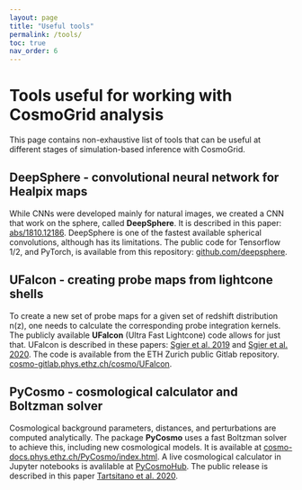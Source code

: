 ```yaml
---
layout: page
title: "Useful tools"
permalink: /tools/
toc: true
nav_order: 6
---
```


# Tools useful for working with CosmoGrid analysis

This page contains non-exhaustive list of tools that can be useful at different stages of simulation-based inference with CosmoGrid.

## DeepSphere - convolutional neural network for Healpix maps

While CNNs were developed mainly for natural images, we created a CNN that work on the sphere, called **DeepSphere**. It is described in this paper: [abs/1810.12186](https://arxiv.org/abs/1810.12186). DeepSphere is one of the fastest available spherical convolutions, although has its limitations. The public code for Tensorflow 1/2, and PyTorch, is available from this repository: 
[github.com/deepsphere](https://github.com/deepsphere).

## UFalcon - creating probe maps from lightcone shells

To create a new set of probe maps for a given set of redshift distribution n(z), one needs to calculate the corresponding probe integration kernels. The publicly available **UFalcon** (Ultra Fast Lightcone) code allows for just that. UFalcon is described in these papers: [Sgier et al. 2019](https://iopscience.iop.org/article/10.1088/1475-7516/2019/01/044) and [Sgier et al. 2020](https://arxiv.org/abs/2007.05735). The code is available from the ETH Zurich public Gitlab repository. [cosmo-gitlab.phys.ethz.ch/cosmo/UFalcon](https://cosmo-gitlab.phys.ethz.ch/cosmo/UFalcon).

## PyCosmo - cosmological calculator and Boltzman solver

Cosmological background parameters, distances, and perturbations are computed analytically. The package **PyCosmo** uses a fast Boltzman solver to achieve this, including new cosmological models. It is available at [cosmo-docs.phys.ethz.ch/PyCosmo/index.html](https://cosmo-docs.phys.ethz.ch/PyCosmo). A live cosmological calculator in Jupyter notebooks is avalilable at [PyCosmoHub](https://pycosmohub.com).
The public release is described in this paper [Tartsitano et al. 2020](https://arxiv.org/abs/2005.00543).
